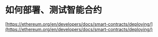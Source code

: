 # 如何部署、测试智能合约

[https://ethereum.org/en/developers/docs/smart-contracts/deploying/](https://ethereum.org/en/developers/docs/smart-contracts/deploying/)
